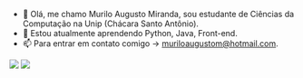 - 👋  Olá, me chamo Murilo Augusto Miranda, sou estudante de Ciências da Computação na Unip (Chácara Santo Antônio).
- 👀  Estou atualmente aprendendo Python, Java, Front-end.
- 📫  Para entrar em contato comigo -> muriloaugustom@hotmail.com.

<div>
  <a href="https://github.com/MuriloAMiranda">
 
</div>
  
 <div> 
  <a href = "mailto:muriloaugustom@hotmail.com"><img src="https://img.shields.io/badge/-Gmail-%23333?style=for-the-badge&logo=gmail&logoColor=white" target="_blank"></a>
  <a href="https://www.linkedin.com/in/murilo-augusto-miranda/" target="_blank"><img src="https://img.shields.io/badge/-LinkedIn-%230077B5?style=for-the-badge&logo=linkedin&logoColor=white" target="_blank"></a> 
   </div>
